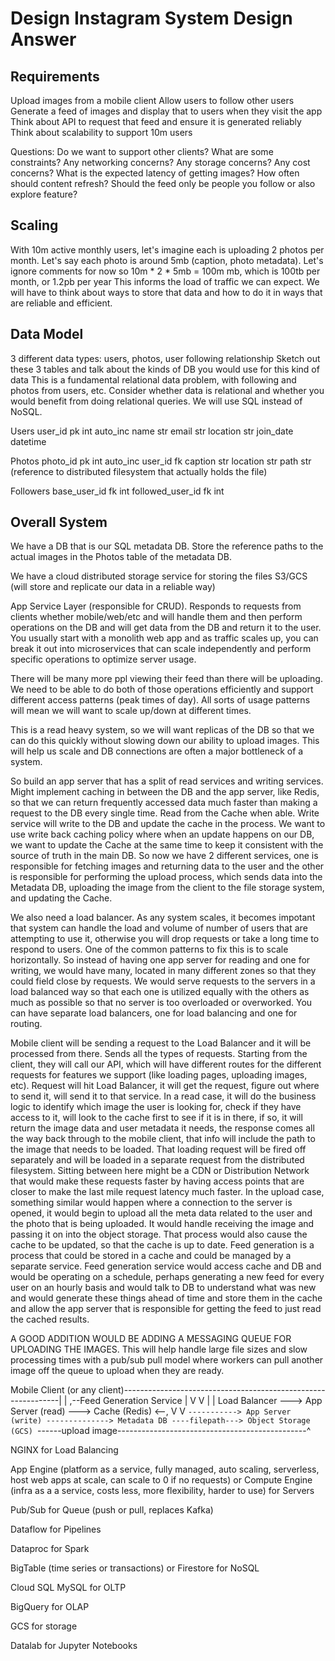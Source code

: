 # Design Instagram System Design Answer

## Requirements

Upload images from a mobile client
Allow users to follow other users
Generate a feed of images and display that to users when they visit the app
Think about API to request that feed and ensure it is generated reliably
Think about scalability to support 10m users

Questions:
Do we want to support other clients?
What are some constraints?
Any networking concerns?
Any storage concerns?
Any cost concerns?
What is the expected latency of getting images?
How often should content refresh?
Should the feed only be people you follow or also explore feature?

## Scaling

With 10m active monthly users, let's imagine each is uploading 2 photos per month.
Let's say each photo is around 5mb (caption, photo metadata). Let's ignore comments for now
so 10m * 2 * 5mb = 100m mb, which is 100tb per month, or 1.2pb per year
This informs the load of traffic we can expect. We will have to think about ways to store
that data and how to do it in ways that are reliable and efficient.

## Data Model

3 different data types: users, photos, user following relationship
Sketch out these 3 tables and talk about the kinds of DB you would use for this kind of data
This is a fundamental relational data problem, with following and photos from users, etc.
Consider whether data is relational and whether you would benefit from doing relational queries.
We will use SQL instead of NoSQL.

Users
user_id pk int auto_inc
name str
email str
location str
join_date datetime

Photos
photo_id pk int auto_inc
user_id fk
caption str
location str
path str (reference to distributed filesystem that actually holds the file)

Followers
base_user_id fk int
followed_user_id fk int

## Overall System

We have a DB that is our SQL metadata DB. Store the reference paths to the actual images in the Photos table of the metadata DB.

We have a cloud distributed storage service for storing the files S3/GCS (will store and replicate our data in a reliable way)

App Service Layer (responsible for CRUD). Responds to requests from clients whether mobile/web/etc and will handle them and then perform operations on the DB and will get data from the DB and return it to the user. You usually start with a monolith web app and as traffic scales up, you can break it out into microservices that can scale independently and perform specific operations to optimize server usage.

There will be many more ppl viewing their feed than there will be uploading. We need to be able to do both of those operations efficiently and support different access patterns (peak times of day). All sorts of usage patterns will mean we will want to scale up/down at different times. 

This is a read heavy system, so we will want replicas of the DB so that we can do this quickly without slowing down our ability to upload images. This will help us scale and DB connections are often a major bottleneck of a system.

So build an app server that has a split of read services and writing services. Might implement caching in between the DB and the app server, like Redis, so that we can return frequently accessed data much faster than making a request to the DB every single time. Read from the Cache when able. Write service will write to the DB and update the cache in the process. We want to use write back caching policy where when an update happens on our DB, we want to update the Cache at the same time to keep it consistent with the source of truth in the main DB. So now we have 2 different services, one is responsible for fetching images and returning data to the user and the other is responsible for performing the upload process, which sends data into the Metadata DB, uploading the image from the client to the file storage system, and updating the Cache.

We also need a load balancer. As any system scales, it becomes impotant that system can handle the load and volume of number of users that are attempting to use it, otherwise you will drop requests or take a long time to respond to users. One of the common patterns to fix this is to scale horizontally. So instead of having one app server for reading and one for writing, we would have many, located in many different zones so that they could field close by requests. We would serve requests to the servers in a load balanced way so that each one is utilized equally with the others as much as possible so that no server is too overloaded or overworked. You can have separate load balancers, one for load balancing and one for routing.

Mobile client will be sending a request to the Load Balancer and it will be processed from there. Sends all the types of requests. Starting from the client, they will call our API, which will have different routes for the different requests for features we support (like loading pages, uploading images, etc). Request will hit Load Balancer, it will get the request, figure out where to send it, will send it to that service. In a read case, it will do the business logic to identify which image the user is looking for, check if they have access to it, will look to the cache first to see if it is in there, if so, it will return the image data and user metadata it needs, the response comes all the way back through to the mobile client, that info will include the path to the image that needs to be loaded. That loading request will be fired off separately and will be loaded in a separate request from the distributed filesystem. Sitting between here might be a CDN or Distribution Network that would make these requests faster by having access points that are closer to make the last mile request latency much faster. In the upload case, something similar would happen where a connection to the server is opened, it would begin to upload all the meta data related to the user and the photo that is being uploaded. It would handle receiving the image and passing it on into the object storage. That process would also cause the cache to be updated, so that the cache is up to date. Feed generation is a process that could be stored in a cache and could be managed by a separate service. Feed generation service would access cache and DB and would be operating on a schedule, perhaps generating a new feed for every user on an hourly basis and would talk to DB to understand what was new and would generate these things ahead of time and store them in the cache and allow the app server that is responsible for getting the feed to just read the cached results.

A GOOD ADDITION WOULD BE ADDING A MESSAGING QUEUE FOR UPLOADING THE IMAGES. This will help handle large file sizes and slow processing times with a pub/sub pull model where workers can pull another image off the queue to upload when they are ready.

Mobile Client (or any client)--------------------------------------------------------------|
    |                                           ,--Feed Generation Service                 |
    V                                           V             |                            |
Load Balancer ---> App Server (read) ---> Cache (Redis) <--,  V                            V
    `-----------> App Server (write) --------------> Metadata DB ----filepath---> Object Storage (GCS)
                        `------upload image-----------------------------------------------^

NGINX for Load Balancing

App Engine (platform as a service, fully managed, auto scaling, serverless, host web apps at scale, can scale to 0 if no requests) or Compute Engine (infra as a a service, costs less, more flexibility, harder to use) for Servers

Pub/Sub for Queue (push or pull, replaces Kafka)

Dataflow for Pipelines

Dataproc for Spark

BigTable (time series or transactions) or Firestore for NoSQL

Cloud SQL MySQL for OLTP

BigQuery for OLAP

GCS for storage

Datalab for Jupyter Notebooks
